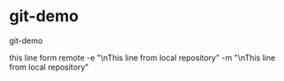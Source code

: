 # git-demo
git-demo

this line form remote
-e "\nThis line from local repository" 
-m "\nThis line from local repository" 
